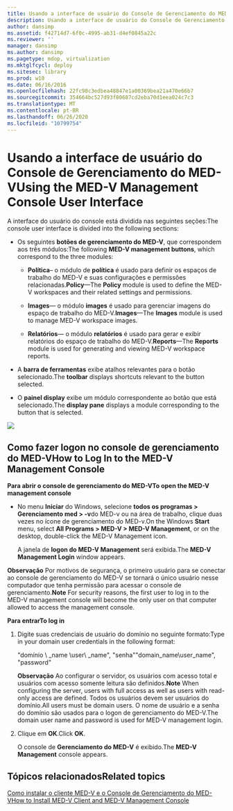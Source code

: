 ```yaml
---
title: Usando a interface de usuário do Console de Gerenciamento do MED-V
description: Usando a interface de usuário do Console de Gerenciamento do MED-V
author: dansimp
ms.assetid: f42714d7-6f0c-4995-ab31-d4ef0845a22c
ms.reviewer: ''
manager: dansimp
ms.author: dansimp
ms.pagetype: mdop, virtualization
ms.mktglfcycl: deploy
ms.sitesec: library
ms.prod: w10
ms.date: 06/16/2016
ms.openlocfilehash: 22fc98c3edbea48847e1a00369bea21a470e66b7
ms.sourcegitcommit: 354664bc527d93f80687cd2eba70d1eea024c7c3
ms.translationtype: MT
ms.contentlocale: pt-BR
ms.lasthandoff: 06/26/2020
ms.locfileid: "10799754"
---
```

# <span data-ttu-id="0de5f-103">Usando a interface de usuário do Console de Gerenciamento do MED-V</span><span class="sxs-lookup"><span data-stu-id="0de5f-103">Using the MED-V Management Console User Interface</span></span>


<span data-ttu-id="0de5f-104">A interface do usuário do console está dividida nas seguintes seções:</span><span class="sxs-lookup"><span data-stu-id="0de5f-104">The console user interface is divided into the following sections:</span></span>

-   <span data-ttu-id="0de5f-105">Os seguintes **botões de gerenciamento do MED-V**, que correspondem aos três módulos:</span><span class="sxs-lookup"><span data-stu-id="0de5f-105">The following **MED-V management buttons**, which correspond to the three modules:</span></span>

    -   <span data-ttu-id="0de5f-106">**Política**– o módulo de **política** é usado para definir os espaços de trabalho do MED-V e suas configurações e permissões relacionadas.</span><span class="sxs-lookup"><span data-stu-id="0de5f-106">**Policy**—The **Policy** module is used to define the MED-V workspaces and their related settings and permissions.</span></span>

    -   <span data-ttu-id="0de5f-107">**Images**— o módulo **images** é usado para gerenciar imagens do espaço de trabalho do MED-V.</span><span class="sxs-lookup"><span data-stu-id="0de5f-107">**Images**—The **Images** module is used to manage MED-V workspace images.</span></span>

    -   <span data-ttu-id="0de5f-108">**Relatórios**— o módulo **relatórios** é usado para gerar e exibir relatórios do espaço de trabalho do MED-V.</span><span class="sxs-lookup"><span data-stu-id="0de5f-108">**Reports**—The **Reports** module is used for generating and viewing MED-V workspace reports.</span></span>

-   <span data-ttu-id="0de5f-109">A **barra de ferramentas** exibe atalhos relevantes para o botão selecionado.</span><span class="sxs-lookup"><span data-stu-id="0de5f-109">The **toolbar** displays shortcuts relevant to the button selected.</span></span>

-   <span data-ttu-id="0de5f-110">O **painel display** exibe um módulo correspondente ao botão que está selecionado.</span><span class="sxs-lookup"><span data-stu-id="0de5f-110">The **display pane** displays a module corresponding to the button that is selected.</span></span>

![](images/medv-ui-console-general.gif)

## <span data-ttu-id="0de5f-111">Como fazer logon no console de gerenciamento do MED-V</span><span class="sxs-lookup"><span data-stu-id="0de5f-111">How to Log In to the MED-V Management Console</span></span>


**<span data-ttu-id="0de5f-112">Para abrir o console de gerenciamento do MED-V</span><span class="sxs-lookup"><span data-stu-id="0de5f-112">To open the MED-V management console</span></span>**

-   <span data-ttu-id="0de5f-113">No menu **Iniciar** do Windows, selecione **todos os programas &gt; Gerenciamento med &gt; -v**do MED-v ou na área de trabalho, clique duas vezes no ícone de gerenciamento do MED-v.</span><span class="sxs-lookup"><span data-stu-id="0de5f-113">On the Windows **Start** menu, select **All Programs &gt; MED-V &gt; MED-V Management**, or on the desktop, double-click the MED-V Management icon.</span></span>

    <span data-ttu-id="0de5f-114">A janela de **logon do MED-V Management** será exibida.</span><span class="sxs-lookup"><span data-stu-id="0de5f-114">The **MED-V Management Login** window appears.</span></span>

<span data-ttu-id="0de5f-115">**Observação**  Por motivos de segurança, o primeiro usuário para se conectar ao console de gerenciamento do MED-V se tornará o único usuário nesse computador que tenha permissão para acessar o console de gerenciamento.</span><span class="sxs-lookup"><span data-stu-id="0de5f-115">**Note** For security reasons, the first user to log in to the MED-V management console will become the only user on that computer allowed to access the management console.</span></span>

 

**<span data-ttu-id="0de5f-116">Para entrar</span><span class="sxs-lookup"><span data-stu-id="0de5f-116">To log in</span></span>**

1.  <span data-ttu-id="0de5f-117">Digite suas credenciais de usuário do domínio no seguinte formato:</span><span class="sxs-lookup"><span data-stu-id="0de5f-117">Type in your domain user credentials in the following format:</span></span>

    <span data-ttu-id="0de5f-118">"domínio \ _name \\user\ _name", "senha"</span><span class="sxs-lookup"><span data-stu-id="0de5f-118">"domain\_name\\user\_name", "password"</span></span>

    <span data-ttu-id="0de5f-119">**Observação**  Ao configurar o servidor, os usuários com acesso total e usuários com acesso somente leitura são definidos.</span><span class="sxs-lookup"><span data-stu-id="0de5f-119">**Note** When configuring the server, users with full access as well as users with read-only access are defined.</span></span> <span data-ttu-id="0de5f-120">Todos os usuários devem ser usuários do domínio.</span><span class="sxs-lookup"><span data-stu-id="0de5f-120">All users must be domain users.</span></span> <span data-ttu-id="0de5f-121">O nome de usuário e a senha do domínio são usados para o logon de gerenciamento do MED-V.</span><span class="sxs-lookup"><span data-stu-id="0de5f-121">The domain user name and password is used for MED-V management login.</span></span>

     

2.  <span data-ttu-id="0de5f-122">Clique em **OK**.</span><span class="sxs-lookup"><span data-stu-id="0de5f-122">Click **OK**.</span></span>

    <span data-ttu-id="0de5f-123">O console de **Gerenciamento do MED-V** é exibido.</span><span class="sxs-lookup"><span data-stu-id="0de5f-123">The **MED-V Management** console appears.</span></span>

## <span data-ttu-id="0de5f-124">Tópicos relacionados</span><span class="sxs-lookup"><span data-stu-id="0de5f-124">Related topics</span></span>


[<span data-ttu-id="0de5f-125">Como instalar o cliente MED-V e o Console de Gerenciamento do MED-V</span><span class="sxs-lookup"><span data-stu-id="0de5f-125">How to Install MED-V Client and MED-V Management Console</span></span>](how-to-install-med-v-client-and-med-v-management-console.md)

 

 





